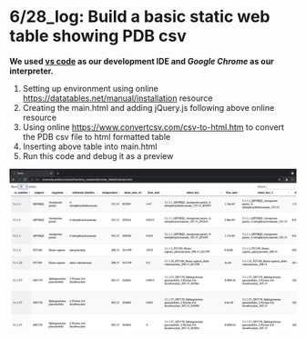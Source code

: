 # 6/28_log: Build a basic static web table showing PDB csv

**We used [vs code](https://code.visualstudio.com/) as our development IDE and *Google Chrome* as our interpreter.**

1. Setting up environment using online https://datatables.net/manual/installation resource
1. Creating the main.html and adding jQuery.js following above online resource
2. Using online https://www.convertcsv.com/csv-to-html.htm to convert the PDB csv file to html formatted table
3. Inserting above table into main.html
4. Run this code and debug it as a preview

![](./screenshots/PDB_static_preview.png)


